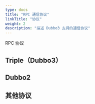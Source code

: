 ```yaml
---
type: docs
title: "RPC 通信协议"
linkTitle: "协议"
weight: 2
description: "描述 Dubbo3 支持的通信协议"
---
```


RPC 协议

## Triple（Dubbo3）

## Dubbo2

## 其他协议

